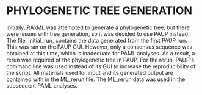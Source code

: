 # PHYLOGENETIC TREE GENERATION

Initially, RAxML was attempted to generate a phylogenetic tree, but there were issues with tree generation, so it was decided to use PAUP instead. The file, initial_run, contains the data generated from the first PAUP run. This was ran on the PAUP GUI. However, only a consensus sequence was obtained at this time, which is inadequate for PAML analyses. As a result, a rerun was required of the phylogenetic tree in PAUP. For the rerun, PAUP's command line was used instead of its GUI to increase the reproducibility of the script. All materials used for input and its generated output are contained with in the ML_rerun file. The ML_rerun data was used in the subsequent PAML analyses. 

